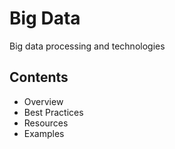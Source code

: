 # Big Data

Big data processing and technologies

## Contents
- Overview
- Best Practices
- Resources
- Examples
